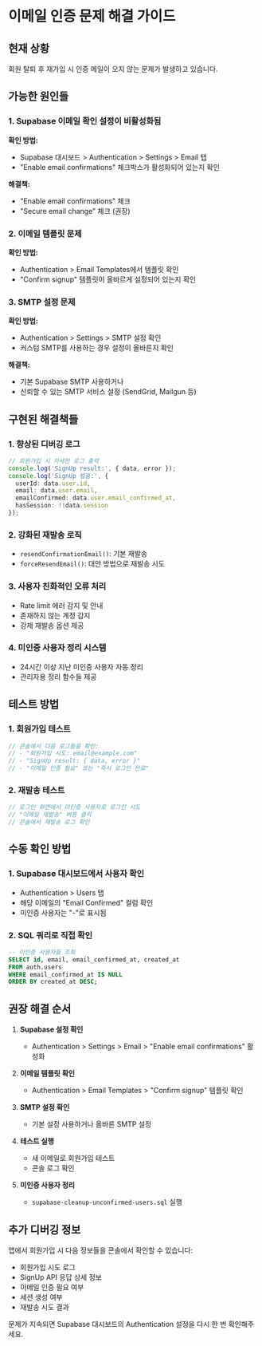 # 이메일 인증 문제 해결 가이드

## 현재 상황
회원 탈퇴 후 재가입 시 인증 메일이 오지 않는 문제가 발생하고 있습니다.

## 가능한 원인들

### 1. Supabase 이메일 확인 설정이 비활성화됨
**확인 방법:**
- Supabase 대시보드 > Authentication > Settings > Email 탭
- "Enable email confirmations" 체크박스가 활성화되어 있는지 확인

**해결책:**
- "Enable email confirmations" 체크
- "Secure email change" 체크 (권장)

### 2. 이메일 템플릿 문제
**확인 방법:**
- Authentication > Email Templates에서 템플릿 확인
- "Confirm signup" 템플릿이 올바르게 설정되어 있는지 확인

### 3. SMTP 설정 문제
**확인 방법:**
- Authentication > Settings > SMTP 설정 확인
- 커스텀 SMTP를 사용하는 경우 설정이 올바른지 확인

**해결책:**
- 기본 Supabase SMTP 사용하거나
- 신뢰할 수 있는 SMTP 서비스 설정 (SendGrid, Mailgun 등)

## 구현된 해결책들

### 1. 향상된 디버깅 로그
```typescript
// 회원가입 시 자세한 로그 출력
console.log('SignUp result:', { data, error });
console.log('SignUp 성공:', {
  userId: data.user.id,
  email: data.user.email,
  emailConfirmed: data.user.email_confirmed_at,
  hasSession: !!data.session
});
```

### 2. 강화된 재발송 로직
- `resendConfirmationEmail()`: 기본 재발송
- `forceResendEmail()`: 대안 방법으로 재발송 시도

### 3. 사용자 친화적인 오류 처리
- Rate limit 에러 감지 및 안내
- 존재하지 않는 계정 감지
- 강제 재발송 옵션 제공

### 4. 미인증 사용자 정리 시스템
- 24시간 이상 지난 미인증 사용자 자동 정리
- 관리자용 정리 함수들 제공

## 테스트 방법

### 1. 회원가입 테스트
```javascript
// 콘솔에서 다음 로그들을 확인:
// - "회원가입 시도: email@example.com"
// - "SignUp result: { data, error }"
// - "이메일 인증 필요" 또는 "즉시 로그인 완료"
```

### 2. 재발송 테스트
```javascript
// 로그인 화면에서 미인증 사용자로 로그인 시도
// "이메일 재발송" 버튼 클릭
// 콘솔에서 재발송 로그 확인
```

## 수동 확인 방법

### 1. Supabase 대시보드에서 사용자 확인
- Authentication > Users 탭
- 해당 이메일의 "Email Confirmed" 컬럼 확인
- 미인증 사용자는 "-"로 표시됨

### 2. SQL 쿼리로 직접 확인
```sql
-- 미인증 사용자들 조회
SELECT id, email, email_confirmed_at, created_at
FROM auth.users
WHERE email_confirmed_at IS NULL
ORDER BY created_at DESC;
```

## 권장 해결 순서

1. **Supabase 설정 확인**
   - Authentication > Settings > Email > "Enable email confirmations" 활성화

2. **이메일 템플릿 확인**
   - Authentication > Email Templates > "Confirm signup" 템플릿 확인

3. **SMTP 설정 확인**
   - 기본 설정 사용하거나 올바른 SMTP 설정

4. **테스트 실행**
   - 새 이메일로 회원가입 테스트
   - 콘솔 로그 확인

5. **미인증 사용자 정리**
   - `supabase-cleanup-unconfirmed-users.sql` 실행

## 추가 디버깅 정보

앱에서 회원가입 시 다음 정보들을 콘솔에서 확인할 수 있습니다:
- 회원가입 시도 로그
- SignUp API 응답 상세 정보
- 이메일 인증 필요 여부
- 세션 생성 여부
- 재발송 시도 결과

문제가 지속되면 Supabase 대시보드의 Authentication 설정을 다시 한 번 확인해주세요.